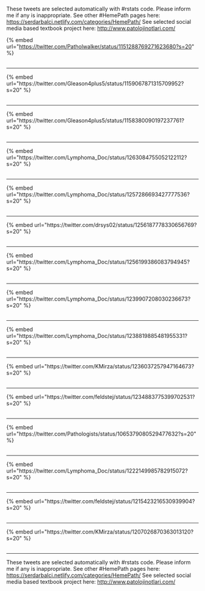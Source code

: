 

These tweets are selected automatically with #rstats code. Please inform me if any is inappropriate.
See other #HemePath pages here: https://serdarbalci.netlify.com/categories/HemePath/ 
See selected social media based textbook project here: http://www.patolojinotlari.com/

{% embed url="https://twitter.com/Patholwalker/status/1151288769271623680?s=20" %}<br>
<br>
<hr>
{% embed url="https://twitter.com/Gleason4plus5/status/1159067871315709952?s=20" %}<br>
<br>
<hr>
{% embed url="https://twitter.com/Gleason4plus5/status/1158380090197237761?s=20" %}<br>
<br>
<hr>
{% embed url="https://twitter.com/Lymphoma_Doc/status/1263084755052122112?s=20" %}<br>
<br>
<hr>
{% embed url="https://twitter.com/Lymphoma_Doc/status/1257286693427777536?s=20" %}<br>
<br>
<hr>
{% embed url="https://twitter.com/drsys02/status/1256187778330656769?s=20" %}<br>
<br>
<hr>
{% embed url="https://twitter.com/Lymphoma_Doc/status/1256199386083794945?s=20" %}<br>
<br>
<hr>
{% embed url="https://twitter.com/Lymphoma_Doc/status/1239907208030236673?s=20" %}<br>
<br>
<hr>
{% embed url="https://twitter.com/Lymphoma_Doc/status/1238819885481955331?s=20" %}<br>
<br>
<hr>
{% embed url="https://twitter.com/KMirza/status/1236037257947164673?s=20" %}<br>
<br>
<hr>
{% embed url="https://twitter.com/feldstej/status/1234883775399702531?s=20" %}<br>
<br>
<hr>
{% embed url="https://twitter.com/Pathologists/status/1065379080529477632?s=20" %}<br>
<br>
<hr>
{% embed url="https://twitter.com/Lymphoma_Doc/status/1222149985782915072?s=20" %}<br>
<br>
<hr>
{% embed url="https://twitter.com/feldstej/status/1215423216530939904?s=20" %}<br>
<br>
<hr>
{% embed url="https://twitter.com/KMirza/status/1207026870363013120?s=20" %}<br>
<br>
<hr>


These tweets are selected automatically with #rstats code. Please inform me if any is inappropriate.
See other #HemePath pages here: https://serdarbalci.netlify.com/categories/HemePath/ 
See selected social media based textbook project here: http://www.patolojinotlari.com/
